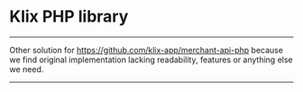 # Klix PHP library #

---

Other solution for https://github.com/klix-app/merchant-api-php because we find original implementation lacking readability, features or anything else we need.

---
